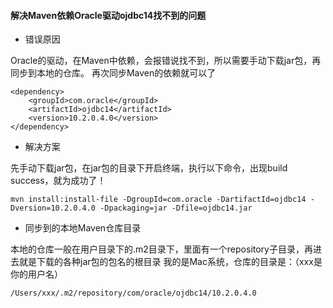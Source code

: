 #### 解决Maven依赖Oracle驱动ojdbc14找不到的问题

- 错误原因

Oracle的驱动，在Maven中依赖，会报错说找不到，所以需要手动下载jar包，再同步到本地的仓库。
再次同步Maven的依赖就可以了

```
<dependency>
    <groupId>com.oracle</groupId>
    <artifactId>ojdbc14</artifactId>
    <version>10.2.0.4.0</version>
</dependency>
```

- 解决方案

先手动下载jar包，在jar包的目录下开启终端，执行以下命令，出现build success，就为成功了！

```
mvn install:install-file -DgroupId=com.oracle -DartifactId=ojdbc14 -Dversion=10.2.0.4.0 -Dpackaging=jar -Dfile=ojdbc14.jar
```

- 同步到的本地Maven仓库目录

本地的仓库一般在用户目录下的.m2目录下，里面有一个repository子目录，再进去就是下载的各种jar包的包名的根目录
我的是Mac系统，仓库的目录是：（xxx是你的用户名）

```
/Users/xxx/.m2/repository/com/oracle/ojdbc14/10.2.0.4.0
```